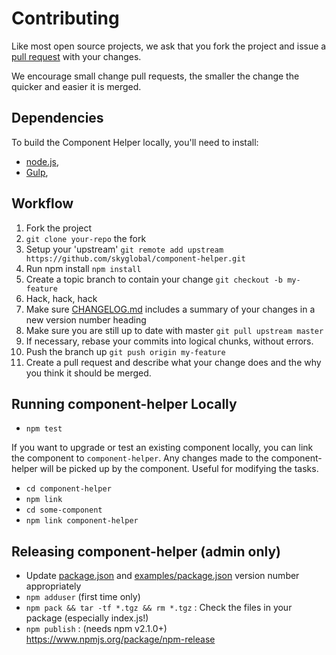 # Contributing

Like most open source projects, we ask that you fork the project and issue a [pull request](#pull-requests) with your changes.

We encourage small change pull requests, the smaller the change the quicker and easier it is merged.

## Dependencies

To build the Component Helper locally, you'll need to install:
 * [node.js](http://nodejs.org),
 * [Gulp](http://gulpjs.com),

## Workflow

1. Fork the project
2. `git clone your-repo` the fork
3. Setup your 'upstream'
`git remote add upstream https://github.com/skyglobal/component-helper.git`
4. Run npm install `npm install`
5. Create a topic branch to contain your change
`git checkout -b my-feature`
6. Hack, hack, hack
7. Make sure [CHANGELOG.md](./CHANGELOG.md) includes a summary of your changes in a new version number heading
8. Make sure you are still up to date with master
`git pull upstream master`
9. If necessary, rebase your commits into logical chunks, without errors.
10. Push the branch up
`git push origin my-feature`
11. Create a pull request and describe what your change does and the why you think it should be merged.

## Running component-helper Locally

 * `npm test`

If you want to upgrade or test an existing component locally, you can link the component to `component-helper`.
Any changes made to the component-helper will be picked up by the component. Useful for modifying the tasks.

 * `cd component-helper`
 * `npm link`
 * `cd some-component`
 * `npm link component-helper`

## Releasing component-helper (admin only)

 * Update [package.json](package.json) and [examples/package.json](examples/package.json) version number appropriately
 * `npm adduser` (first time only)
 * `npm pack && tar -tf *.tgz && rm *.tgz` : Check the files in your package (especially index.js!)
 * `npm publish` : (needs npm v2.1.0+) https://www.npmjs.org/package/npm-release

